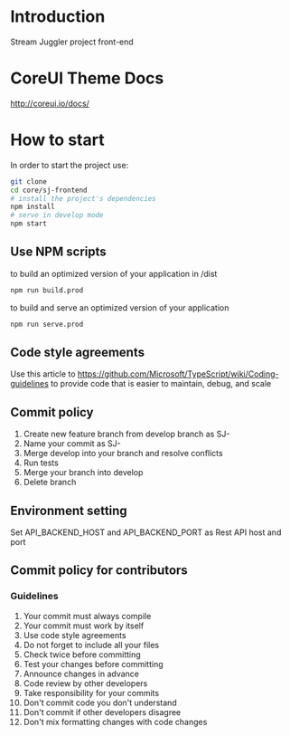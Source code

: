 # Introduction

Stream Juggler project front-end

# CoreUI Theme Docs

http://coreui.io/docs/

# How to start

In order to start the project use:

```bash
git clone 
cd core/sj-frontend
# install the project's dependencies
npm install
# serve in develop mode
npm start
```

## Use NPM scripts
to build an optimized version of your application in /dist
```bash
npm run build.prod
```
to build and serve an optimized version of your application
```bash
npm run serve.prod
```


## Code style agreements
Use this article to https://github.com/Microsoft/TypeScript/wiki/Coding-guidelines 
to provide code that is easier to maintain, debug, and scale

## Commit policy
1. Create new feature branch from develop branch as SJ-<number of task>
2. Name your commit as SJ-<number of task> <description>
3. Merge develop into your branch and resolve conflicts
4. Run tests
5. Merge your branch into develop
6. Delete branch

## Environment setting
Set API_BACKEND_HOST and API_BACKEND_PORT as Rest API host and port

## Commit policy for contributors

### Guidelines

1. Your commit must always compile
2. Your commit must work by itself
3. Use code style agreements
4. Do not forget to include all your files
5. Check twice before committing
6. Test your changes before committing
7. Announce changes in advance
8. Code review by other developers
9. Take responsibility for your commits
10. Don't commit code you don't understand
11. Don't commit if other developers disagree
12. Don't mix formatting changes with code changes